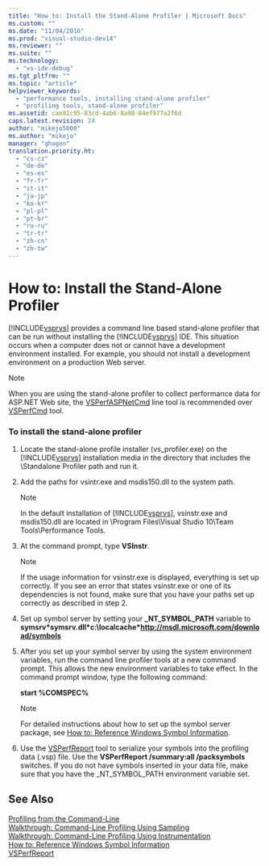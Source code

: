 ```yaml
---
title: "How to: Install the Stand-Alone Profiler | Microsoft Docs"
ms.custom: ""
ms.date: "11/04/2016"
ms.prod: "visual-studio-dev14"
ms.reviewer: ""
ms.suite: ""
ms.technology: 
  - "vs-ide-debug"
ms.tgt_pltfrm: ""
ms.topic: "article"
helpviewer_keywords: 
  - "performance tools, installing stand-alone profiler"
  - "profiling tools, stand-alone profiler"
ms.assetid: cae81c95-83cd-4ab6-8a98-84ef977a2f6d
caps.latest.revision: 24
author: "mikejo5000"
ms.author: "mikejo"
manager: "ghogen"
translation.priority.ht: 
  - "cs-cz"
  - "de-de"
  - "es-es"
  - "fr-fr"
  - "it-it"
  - "ja-jp"
  - "ko-kr"
  - "pl-pl"
  - "pt-br"
  - "ru-ru"
  - "tr-tr"
  - "zh-cn"
  - "zh-tw"
---
```

# How to: Install the Stand-Alone Profiler
[!INCLUDE[vsprvs](../code-quality/includes/vsprvs_md.md)] provides a command line based stand-alone profiler that can be run without installing the [!INCLUDE[vsprvs](../code-quality/includes/vsprvs_md.md)] IDE. This situation occurs when a computer does not or cannot have a development environment installed. For example, you should not install a development environment on a production Web server.  
  
> [!NOTE]
>  When you are using the stand-alone profiler to collect performance data for ASP.NET Web site, the [VSPerfASPNetCmd](../profiling/vsperfaspnetcmd.md) line tool is recommended over [VSPerfCmd](../profiling/vsperfcmd.md) tool.  
  
### To install the stand-alone profiler  
  
1.  Locate the stand-alone profile installer (vs_profiler.exe) on the [!INCLUDE[vsprvs](../code-quality/includes/vsprvs_md.md)] installation media in the directory that includes the \Standalone Profiler path and run it.  
  
2.  Add the paths for vsintr.exe and msdis150.dll to the system path.  
  
    > [!NOTE]
    >  In the default installation of [!INCLUDE[vsprvs](../code-quality/includes/vsprvs_md.md)], vsinstr.exe and msdis150.dll are located in \Program Files\Visual Studio 10\Team Tools\Performance Tools.  
  
3.  At the command prompt, type **VSInstr**.  
  
    > [!NOTE]
    >  If the usage information for vsinstr.exe is displayed, everything is set up correctly. If you see an error that states vsinstr.exe or one of its dependencies is not found, make sure that you have your paths set up correctly as described in step 2.  
  
4.  Set up symbol server by setting your **_NT_SYMBOL_PATH** variable to **symsrv\*symsrv.dll\*c:\localcache\*http://msdl.microsoft.com/download/symbols**  
  
5.  After you set up your symbol server by using the system environment variables, run the command line profiler tools at a new command prompt. This allows the new environment variables to take effect. In the command prompt window, type the following command:  
  
     **start %COMSPEC%**  
  
    > [!NOTE]
    >  For detailed instructions about how to set up the symbol server package, see [How to: Reference Windows Symbol Information](../profiling/how-to-reference-windows-symbol-information.md).  
  
6.  Use the [VSPerfReport](../profiling/vsperfreport.md) tool to serialize your symbols into the profiling data (.vsp) file. Use the **VSPerfReport /summary:all /packsymbols** switches. If you do not have symbols inserted in your data file, make sure that you have the _NT_SYMBOL_PATH environment variable set.  
  
## See Also  
 [Profiling from the Command-Line](../profiling/using-the-profiling-tools-from-the-command-line.md)   
 [Walkthrough: Command-Line Profiling Using Sampling](../profiling/walkthrough-command-line-profiling-using-sampling.md)   
 [Walkthrough: Command-Line Profiling Using Instrumentation](../profiling/walkthrough-command-line-profiling-using-instrumentation.md)   
 [How to: Reference Windows Symbol Information](../profiling/how-to-reference-windows-symbol-information.md)   
 [VSPerfReport](../profiling/vsperfreport.md)